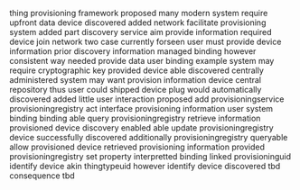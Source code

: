 thing provisioning framework proposed many modern system require upfront data device discovered added network facilitate provisioning system added part discovery service aim provide information required device join network two case currently forseen user must provide device information prior discovery information managed binding however consistent way needed provide data user binding example system may require cryptographic key provided device able discovered centrally administered system may want provision information device central repository thus user could shipped device plug would automatically discovered added little user interaction proposed add provisioningservice provisioningregistry act interface provisioning information user system binding binding able query provisioningregistry retrieve information provisioned device discovery enabled able update provisioningregistry device successfully discovered additionally provisioningregistry queryable allow provisioned device retrieved provisioning information provided provisioningregistry set property interpretted binding linked provisioninguid identify device akin thingtypeuid however identify device discovered tbd consequence tbd